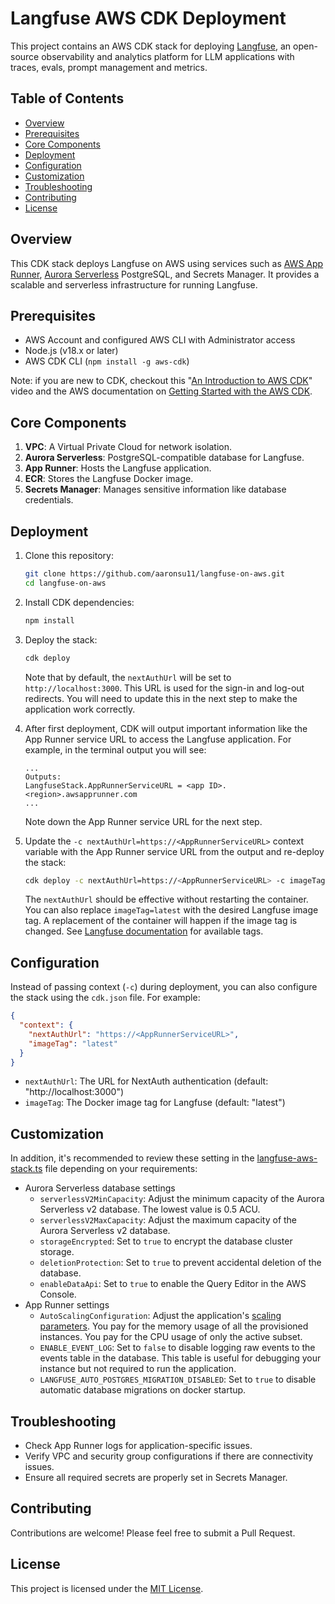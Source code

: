 # Langfuse AWS CDK Deployment

This project contains an AWS CDK stack for deploying [Langfuse](https://langfuse.com/), an open-source observability and analytics platform for LLM applications with traces, evals, prompt management and metrics.

## Table of Contents

- [Overview](#overview)
- [Prerequisites](#prerequisites)
- [Core Components](#core-components)
- [Deployment](#deployment)
- [Configuration](#configuration)
- [Customization](#customization)
- [Troubleshooting](#troubleshooting)
- [Contributing](#contributing)
- [License](#license)

## Overview

This CDK stack deploys Langfuse on AWS using services such as [AWS App Runner](https://aws.amazon.com/apprunner/), [Aurora Serverless](https://aws.amazon.com/rds/aurora/serverless/) PostgreSQL, and Secrets Manager. It provides a scalable and serverless infrastructure for running Langfuse.

## Prerequisites

- AWS Account and configured AWS CLI with Administrator access
- Node.js (v18.x or later)
- AWS CDK CLI (`npm install -g aws-cdk`)

Note: if you are new to CDK, checkout this "[An Introduction to AWS CDK](https://youtu.be/nlb8yo7SZ2I?si=owtTmdh1778Dxcqe)" video and the AWS documentation on [Getting Started with the AWS CDK](https://docs.aws.amazon.com/cdk/v2/guide/getting_started.html).

## Core Components

1. **VPC**: A Virtual Private Cloud for network isolation.
2. **Aurora Serverless**: PostgreSQL-compatible database for Langfuse.
3. **App Runner**: Hosts the Langfuse application.
4. **ECR**: Stores the Langfuse Docker image.
5. **Secrets Manager**: Manages sensitive information like database credentials.

## Deployment

1. Clone this repository:

    ```bash
    git clone https://github.com/aaronsu11/langfuse-on-aws.git
    cd langfuse-on-aws
    ```

2. Install CDK dependencies:

    ```bash
    npm install
    ```

3. Deploy the stack:
    
    ```bash
    cdk deploy
    ```

    Note that by default, the `nextAuthUrl` will be set to `http://localhost:3000`. This URL is used for the sign-in and log-out redirects. You will need to update this in the next step to make the application work correctly.

4. After first deployment, CDK will output important information like the App Runner service URL to access the Langfuse application. For example, in the terminal output you will see:

    ```
    ...
    Outputs:
    LangfuseStack.AppRunnerServiceURL = <app ID>.<region>.awsapprunner.com
    ...
    ```
    Note down the App Runner service URL for the next step.

5. Update the `-c nextAuthUrl=https://<AppRunnerServiceURL>` context variable with the App Runner service URL from the output and re-deploy the stack:

    ```bash
    cdk deploy -c nextAuthUrl=https://<AppRunnerServiceURL> -c imageTag=latest
    ```

    The `nextAuthUrl` should be effective without restarting the container. You can also replace `imageTag=latest` with the desired Langfuse image tag. A replacement of the container will happen if the image tag is changed. See [Langfuse documentation](https://langfuse.com/docs) for available tags.


## Configuration

Instead of passing context (`-c`) during deployment, you can also configure the stack using the `cdk.json` file. For example:

```json
{
  "context": {
    "nextAuthUrl": "https://<AppRunnerServiceURL>",
    "imageTag": "latest"
  }
}
```

- `nextAuthUrl`: The URL for NextAuth authentication (default: "http://localhost:3000")
- `imageTag`: The Docker image tag for Langfuse (default: "latest")

## Customization

In addition, it's recommended to review these setting in the [langfuse-aws-stack.ts](lib/langfuse-aws-stack.ts) file depending on your requirements:
* Aurora Serverless database settings
    - `serverlessV2MinCapacity`: Adjust the minimum capacity of the Aurora Serverless v2 database. The lowest value is 0.5 ACU.
    - `serverlessV2MaxCapacity`: Adjust the maximum capacity of the Aurora Serverless v2 database.
    - `storageEncrypted`: Set to `true` to encrypt the database cluster storage.
    - `deletionProtection`: Set to `true` to prevent accidental deletion of the database.
    - `enableDataApi`: Set to `true` to enable the Query Editor in the AWS Console.
* App Runner settings
    - `AutoScalingConfiguration`: Adjust the application's [scaling parameters](https://docs.aws.amazon.com/apprunner/latest/dg/manage-autoscaling.html). You pay for the memory usage of all the provisioned instances. You pay for the CPU usage of only the active subset.
    - `ENABLE_EVENT_LOG`: Set to `false` to disable logging raw events to the events table in the database. This table is useful for debugging your instance but not required to run the application.
    - `LANGFUSE_AUTO_POSTGRES_MIGRATION_DISABLED`: Set to `true` to disable automatic database migrations on docker startup.

## Troubleshooting

- Check App Runner logs for application-specific issues.
- Verify VPC and security group configurations if there are connectivity issues.
- Ensure all required secrets are properly set in Secrets Manager.

## Contributing

Contributions are welcome! Please feel free to submit a Pull Request.

## License

This project is licensed under the [MIT License](LICENSE).